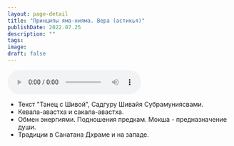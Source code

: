 ```yaml
---
layout: page-detail
title: "Принципы яма-нияма. Вера (астикья)"
publishDate: 2022.07.25
description: ""
tags:
image:
draft: false
---
```


<audio title="2022.07.25 - Принципы яма-нияма. Вера (астикья).mp3" src="https://filer-api.advayta.org/v1.0/public/files/75061" controls=""></audio>

* Текст "Танец с Шивой", Садгуру Шивайя Субрамуниясвами.
* Кевала-авастха и сакала-авастха.
* Обмен энергиями. Подношения предкам. Мокша - предназначение души.
* Традиции в Санатана Дхраме и на западе.

  
